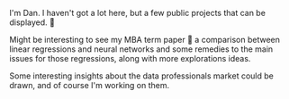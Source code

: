 I'm Dan. I haven't got a lot here, but a few public projects that can be displayed. 🌱

Might be interesting to see my MBA term paper 📜 a comparison between linear regressions and neural networks and some remedies to the main issues for those regressions, along with more explorations ideas.

Some interesting insights about the data professionals market could be drawn, and of course I'm working on them.

<!--
- 👀 I’m interested in ...
- 🌱 I’m currently learning ...
- 💞️ I’m looking to collaborate on ...
- 📫 How to reach me ...

danielmpaula/danielmpaula is a ✨ special ✨ repository because its `README.md` (this file) appears on your GitHub profile.
You can click the Preview link to take a look at your changes.
--->
